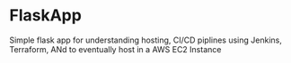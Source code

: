 # FlaskApp

Simple flask app for understanding hosting, CI/CD piplines using Jenkins, Terraform, ANd to eventually host in a AWS EC2 Instance
